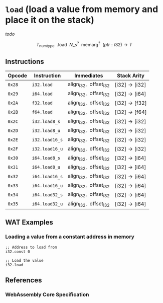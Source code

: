 
# `load` (load a value from memory and place it on the stack)

_todo_

$$
T_\mathsf{numtype}
\enspace .\mathsf{load}
\enspace N\_s^?
\enspace \mathsf{memarg}^?
\enspace (ptr: \mathsf{i32}) \to T
$$



## Instructions

| Opcode | Instruction    | Immediates    | Stack Arity |
|--------|----------------|---------------|-------------|
| `0x28` | `i32.load`     | $\mathsf{align}_\mathsf{i32},\enspace\mathsf{offset}_\mathsf{i32}$ | $[ \mathsf{i32} ] \to [ \mathsf{i32} ]$ |
| `0x29` | `i64.load`     | $\mathsf{align}_\mathsf{i32},\enspace\mathsf{offset}_\mathsf{i32}$ | $[ \mathsf{i32} ] \to [ \mathsf{i64} ]$ |
| `0x2A` | `f32.load`     | $\mathsf{align}_\mathsf{i32},\enspace\mathsf{offset}_\mathsf{i32}$ | $[ \mathsf{i32} ] \to [ \mathsf{f32} ]$ |
| `0x2B` | `f64.load`     | $\mathsf{align}_\mathsf{i32},\enspace\mathsf{offset}_\mathsf{i32}$ | $[ \mathsf{i32} ] \to [ \mathsf{f64} ]$ |
| `0x2C` | `i32.load8_s`  | $\mathsf{align}_\mathsf{i32},\enspace\mathsf{offset}_\mathsf{i32}$ | $[ \mathsf{i32} ] \to [ \mathsf{i32} ]$ |
| `0x2D` | `i32.load8_u`  | $\mathsf{align}_\mathsf{i32},\enspace\mathsf{offset}_\mathsf{i32}$ | $[ \mathsf{i32} ] \to [ \mathsf{i32} ]$ |
| `0x2E` | `i32.load16_s` | $\mathsf{align}_\mathsf{i32},\enspace\mathsf{offset}_\mathsf{i32}$ | $[ \mathsf{i32} ] \to [ \mathsf{i32} ]$ |
| `0x2F` | `i32.load16_u` | $\mathsf{align}_\mathsf{i32},\enspace\mathsf{offset}_\mathsf{i32}$ | $[ \mathsf{i32} ] \to [ \mathsf{i32} ]$ |
| `0x30` | `i64.load8_s`  | $\mathsf{align}_\mathsf{i32},\enspace\mathsf{offset}_\mathsf{i32}$ | $[ \mathsf{i32} ] \to [ \mathsf{i64} ]$ |
| `0x31` | `i64.load8_u`  | $\mathsf{align}_\mathsf{i32},\enspace\mathsf{offset}_\mathsf{i32}$ | $[ \mathsf{i32} ] \to [ \mathsf{i64} ]$ |
| `0x32` | `i64.load16_s` | $\mathsf{align}_\mathsf{i32},\enspace\mathsf{offset}_\mathsf{i32}$ | $[ \mathsf{i32} ] \to [ \mathsf{i64} ]$ |
| `0x33` | `i64.load16_u` | $\mathsf{align}_\mathsf{i32},\enspace\mathsf{offset}_\mathsf{i32}$ | $[ \mathsf{i32} ] \to [ \mathsf{i64} ]$ |
| `0x34` | `i64.load32_s` | $\mathsf{align}_\mathsf{i32},\enspace\mathsf{offset}_\mathsf{i32}$ | $[ \mathsf{i32} ] \to [ \mathsf{i64} ]$ |
| `0x35` | `i64.load32_u` | $\mathsf{align}_\mathsf{i32},\enspace\mathsf{offset}_\mathsf{i32}$ | $[ \mathsf{i32} ] \to [ \mathsf{i64} ]$ |



## WAT Examples

### Loading a value from a constant address in memory

```wasm
;; Address to load from
i32.const 0

;; Load the value
i32.load
```



## References

### WebAssembly Core Specification

[^§2.4.7]: _Structure, Memory Instructions_ - <https://www.w3.org/TR/wasm-core-2/syntax/instructions.html#memory-instructions>
[^§4.4.7-load]: _Execution, Memory Instructions, load_ - <https://www.w3.org/TR/wasm-core-2/exec/instructions.html#exec-load>
